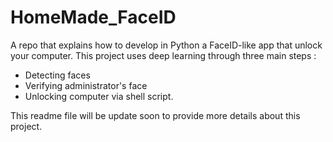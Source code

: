 # HomeMade_FaceID
A repo that explains how to develop in Python a FaceID-like app that unlock your computer.
This project uses deep learning through three main steps :
- Detecting faces
- Verifying administrator's face
- Unlocking computer via shell script.

This readme file will be update soon to provide more details about this project.

